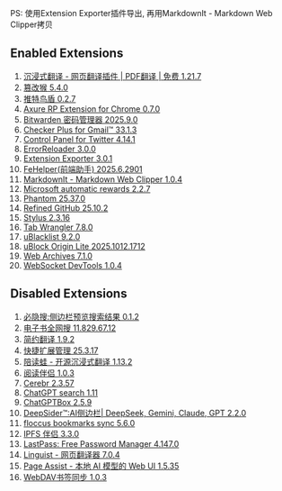 PS: 使用Extension Exporter插件导出, 再用MarkdownIt - Markdown Web Clipper拷贝

## Enabled Extensions

1.  [沉浸式翻译 - 网页翻译插件 | PDF翻译 | 免费 1.21.7](https://chrome.google.com/webstore/detail/bpoadfkcbjbfhfodiogcnhhhpibjhbnh "【沉浸式翻译】免费的（原文/译文）双语对照网页翻译插件，支持PDF翻译（保留排版），视频双语字幕翻译（Youtube, Netflix），EPUB电子书翻译；支持人工智能AI翻译大模型（OpenAI (ChatGPT)、DeepL、Gemini(Bard) 等）")[](# "Download CRX file")[](https://chrome-stats.com/d/bpoadfkcbjbfhfodiogcnhhhpibjhbnh "Stats")[](https://crxcavator.io/report/bpoadfkcbjbfhfodiogcnhhhpibjhbnh?platform=Chrome "CRXcavator Report")
2.  [篡改猴 5.4.0](https://chrome.google.com/webstore/detail/dhdgffkkebhmkfjojejmpbldmpobfkfo "使用用户脚本自由地改变网络")[](# "Download CRX file")[](https://chrome-stats.com/d/dhdgffkkebhmkfjojejmpbldmpobfkfo "Stats")[](https://crxcavator.io/report/dhdgffkkebhmkfjojejmpbldmpobfkfo?platform=Chrome "CRXcavator Report")
3.  [推特鸟盾 0.2.7](https://chrome.google.com/webstore/detail/igapbfjkbkmjcmgjmgfcegamhkfppdmg "此插件可以屏蔽恶意用户（如色情、诈骗等）并优化界面。
    还能自动展开二级列表、提供搜索助手、视频下载和用户备注!")[](# "Download CRX file")[](https://chrome-stats.com/d/igapbfjkbkmjcmgjmgfcegamhkfppdmg "Stats")[](https://crxcavator.io/report/igapbfjkbkmjcmgjmgfcegamhkfppdmg?platform=Chrome "CRXcavator Report")
4.  [Axure RP Extension for Chrome 0.7.0](https://chrome.google.com/webstore/detail/dogkpdfcklifaemcdfbildhcofnopogp "An extension that allows viewing of locally published Axure RP prototypes (HTML files) from Google Chrome.")[](# "Download CRX file")[](https://chrome-stats.com/d/dogkpdfcklifaemcdfbildhcofnopogp "Stats")[](https://crxcavator.io/report/dogkpdfcklifaemcdfbildhcofnopogp?platform=Chrome "CRXcavator Report")
5.  [Bitwarden 密码管理器 2025.9.0](https://chrome.google.com/webstore/detail/nngceckbapebfimnlniiiahkandclblb "无论是在家中、工作中还是在旅途中，Bitwarden 都可以轻松地保护您的所有密码、通行密钥和敏感信息。")[](# "Download CRX file")[](https://chrome-stats.com/d/nngceckbapebfimnlniiiahkandclblb "Stats")[](https://crxcavator.io/report/nngceckbapebfimnlniiiahkandclblb?platform=Chrome "CRXcavator Report")
6.  [Checker Plus for Gmail™ 33.1.3](https://chrome.google.com/webstore/detail/oeopbcgkkoapgobdbedcemjljbihmemj "无需打开 Gmail 或 Inbox，即可收到桌面邮件通知，方便地查看、收听或删除邮件，并且支持多账户。")[](# "Download CRX file")[](https://chrome-stats.com/d/oeopbcgkkoapgobdbedcemjljbihmemj "Stats")[](https://crxcavator.io/report/oeopbcgkkoapgobdbedcemjljbihmemj?platform=Chrome "CRXcavator Report")
7.  [Control Panel for Twitter 4.14.1](https://chrome.google.com/webstore/detail/kpmjjdhbcfebfjgdnpjagcndoelnidfj "让你对Twitter有更多的控制，并增加了缺失的功能和UI改进")[](# "Download CRX file")[](https://chrome-stats.com/d/kpmjjdhbcfebfjgdnpjagcndoelnidfj "Stats")[](https://crxcavator.io/report/kpmjjdhbcfebfjgdnpjagcndoelnidfj?platform=Chrome "CRXcavator Report")
8.  [ErrorReloader 3.0.0](https://chrome.google.com/webstore/detail/ofgjmebbmpcafcakjjohohbkpaelicfm "auto reload when page error, on ERR_CONNECTION_TIMED_OUT、ERR_NAME_NOT_RESOLVED、DNS_PROBE_FINISHED_NXDOMAIN and so on")[](# "Download CRX file")[](https://chrome-stats.com/d/ofgjmebbmpcafcakjjohohbkpaelicfm "Stats")[](https://crxcavator.io/report/ofgjmebbmpcafcakjjohohbkpaelicfm?platform=Chrome "CRXcavator Report")
9.  [Extension Exporter 3.0.1](https://chrome.google.com/webstore/detail/doikmfpjbcjjimnbablebijofdbgfepb "Export name and URL of all installed extensions into an HTML file.")[](# "Download CRX file")[](https://chrome-stats.com/d/doikmfpjbcjjimnbablebijofdbgfepb "Stats")[](https://crxcavator.io/report/doikmfpjbcjjimnbablebijofdbgfepb?platform=Chrome "CRXcavator Report")
10.  [FeHelper(前端助手) 2025.6.2901](https://chrome.google.com/webstore/detail/pkgccpejnmalmdinmhkkfafefagiiiad "JSON自动格式化、手动格式化，支持排序、解码、下载等，更多功能可在配置页按需安装！")[](# "Download CRX file")[](https://chrome-stats.com/d/pkgccpejnmalmdinmhkkfafefagiiiad "Stats")[](https://crxcavator.io/report/pkgccpejnmalmdinmhkkfafefagiiiad?platform=Chrome "CRXcavator Report")
11.  [MarkdownIt - Markdown Web Clipper 1.0.4](https://chrome.google.com/webstore/detail/iofmjgmjclmdokphppphfhnnjbcddaom "Markdown any web content")[](# "Download CRX file")[](https://chrome-stats.com/d/iofmjgmjclmdokphppphfhnnjbcddaom "Stats")[](https://crxcavator.io/report/iofmjgmjclmdokphppphfhnnjbcddaom?platform=Chrome "CRXcavator Report")
12.  [Microsoft automatic rewards 2.2.7](https://chrome.google.com/webstore/detail/ocmmbfdhomnkljmjkmafegefcgcfkefo "Script that gives you maximum amount of microsoft rewards points every day automatically or by a click of a button.")[](# "Download CRX file")[](https://chrome-stats.com/d/ocmmbfdhomnkljmjkmafegefcgcfkefo "Stats")[](https://crxcavator.io/report/ocmmbfdhomnkljmjkmafegefcgcfkefo?platform=Chrome "CRXcavator Report")
13.  [Phantom 25.37.0](https://chrome.google.com/webstore/detail/bfnaelmomeimhlpmgjnjophhpkkoljpa "A crypto wallet reimagined for DeFi & NFTs")[](# "Download CRX file")[](https://chrome-stats.com/d/bfnaelmomeimhlpmgjnjophhpkkoljpa "Stats")[](https://crxcavator.io/report/bfnaelmomeimhlpmgjnjophhpkkoljpa?platform=Chrome "CRXcavator Report")
14.  [Refined GitHub 25.10.2](https://chrome.google.com/webstore/detail/hlepfoohegkhhmjieoechaddaejaokhf "Simplifies the GitHub interface and adds useful features")[](# "Download CRX file")[](https://chrome-stats.com/d/hlepfoohegkhhmjieoechaddaejaokhf "Stats")[](https://crxcavator.io/report/hlepfoohegkhhmjieoechaddaejaokhf?platform=Chrome "CRXcavator Report")
15.  [Stylus 2.3.16](https://chrome.google.com/webstore/detail/clngdbkpkpeebahjckkjfobafhncgmne "Stylus 用户样式管理器，自定义CSS来重构网页。Stylus 可轻松为网站样式进行编写或分享或安装他人样式。")[](# "Download CRX file")[](https://chrome-stats.com/d/clngdbkpkpeebahjckkjfobafhncgmne "Stats")[](https://crxcavator.io/report/clngdbkpkpeebahjckkjfobafhncgmne?platform=Chrome "CRXcavator Report")
16.  [Tab Wrangler 7.8.0](https://chrome.google.com/webstore/detail/egnjhciaieeiiohknchakcodbpgjnchh "自动关闭不常用的标签页，并允许您轻松还原找回它们")[](# "Download CRX file")[](https://chrome-stats.com/d/egnjhciaieeiiohknchakcodbpgjnchh "Stats")[](https://crxcavator.io/report/egnjhciaieeiiohknchakcodbpgjnchh?platform=Chrome "CRXcavator Report")
17.  [uBlacklist 9.2.0](https://chrome.google.com/webstore/detail/pncfbmialoiaghdehhbnbhkkgmjanfhe "在谷歌的搜索结果中屏蔽特定的网站显示。")[](# "Download CRX file")[](https://chrome-stats.com/d/pncfbmialoiaghdehhbnbhkkgmjanfhe "Stats")[](https://crxcavator.io/report/pncfbmialoiaghdehhbnbhkkgmjanfhe?platform=Chrome "CRXcavator Report")
18.  [uBlock Origin Lite 2025.1012.1712](https://chrome.google.com/webstore/detail/ddkjiahejlhfcafbddmgiahcphecmpfh "一个不需要权限的内容屏蔽工具。安装即可屏蔽广告、跟踪器、挖矿脚本等网页内容。")[](# "Download CRX file")[](https://chrome-stats.com/d/ddkjiahejlhfcafbddmgiahcphecmpfh "Stats")[](https://crxcavator.io/report/ddkjiahejlhfcafbddmgiahcphecmpfh?platform=Chrome "CRXcavator Report")
19.  [Web Archives 7.1.0](https://chrome.google.com/webstore/detail/hkligngkgcpcolhcnkgccglchdafcnao "View archived and cached versions of web pages on various search engines, such as the Wayback Machine and Archive.is.")[](# "Download CRX file")[](https://chrome-stats.com/d/hkligngkgcpcolhcnkgccglchdafcnao "Stats")[](https://crxcavator.io/report/hkligngkgcpcolhcnkgccglchdafcnao?platform=Chrome "CRXcavator Report")
20.  [WebSocket DevTools 1.0.4](https://chrome.google.com/webstore/detail/fmnaobbfmjaaaebelkacpmmmpaaefbod "Professional WebSocket debugging tool with message proxying, simulation, blocking and favorites features")[](# "Download CRX file")[](https://chrome-stats.com/d/fmnaobbfmjaaaebelkacpmmmpaaefbod "Stats")[](https://crxcavator.io/report/fmnaobbfmjaaaebelkacpmmmpaaefbod?platform=Chrome "CRXcavator Report")

## Disabled Extensions

1.  [必隐搜:侧边栏预览搜索结果 0.1.2](https://chrome.google.com/webstore/detail/omfhhgglkckbkpdkppdlhghgokanmide "自动在右侧显示搜索结果预览:")[](# "Download CRX file")[](https://chrome-stats.com/d/omfhhgglkckbkpdkppdlhghgokanmide "Stats")[](https://crxcavator.io/report/omfhhgglkckbkpdkppdlhghgokanmide?platform=Chrome "CRXcavator Report")
2.  [电子书全网搜 11.829.67.12](https://chrome.google.com/webstore/detail/djifnhpemlaklmopklmapmljdgnemjmc "最强搜索工具。全网搜索电子书，用户也可根据自身需要添加待搜索的网站。选项丰富，细节满满，期待你的好评。")[](# "Download CRX file")[](https://chrome-stats.com/d/djifnhpemlaklmopklmapmljdgnemjmc "Stats")[](https://crxcavator.io/report/djifnhpemlaklmopklmapmljdgnemjmc?platform=Chrome "CRXcavator Report")
3.  [简约翻译 1.9.2](https://chrome.google.com/webstore/detail/bdiifdefkgmcblbcghdlonllpjhhjgof "一个简约的双语对照翻译扩展 & 油猴脚本")[](# "Download CRX file")[](https://chrome-stats.com/d/bdiifdefkgmcblbcghdlonllpjhhjgof "Stats")[](https://crxcavator.io/report/bdiifdefkgmcblbcghdlonllpjhhjgof?platform=Chrome "CRXcavator Report")
4.  [快捷扩展管理 25.3.17](https://chrome.google.com/webstore/detail/pbgjpgbpljobkekbhnnmlikbbfhbhmem "一键管理所有扩展，快速激活、禁用、卸载插件。")[](# "Download CRX file")[](https://chrome-stats.com/d/pbgjpgbpljobkekbhnnmlikbbfhbhmem "Stats")[](https://crxcavator.io/report/pbgjpgbpljobkekbhnnmlikbbfhbhmem?platform=Chrome "CRXcavator Report")
5.  [陪读蛙 - 开源沉浸式翻译 1.13.2](https://chrome.google.com/webstore/detail/modkelfkcfjpgbfmnbnllalkiogfofhb "陪读蛙是一款开放源代码的浏览器插件，旨在帮助您从任何网站深入学习语言。")[](# "Download CRX file")[](https://chrome-stats.com/d/modkelfkcfjpgbfmnbnllalkiogfofhb "Stats")[](https://crxcavator.io/report/modkelfkcfjpgbfmnbnllalkiogfofhb?platform=Chrome "CRXcavator Report")
6.  [阅读伴侣 1.0.3](https://chrome.google.com/webstore/detail/lmcdakghjffmedakpgdanpbhdccgjjjg "对网站文章和公众号文章进行总结。制作by：左尔击（公众号同名）")[](# "Download CRX file")[](https://chrome-stats.com/d/lmcdakghjffmedakpgdanpbhdccgjjjg "Stats")[](https://crxcavator.io/report/lmcdakghjffmedakpgdanpbhdccgjjjg?platform=Chrome "CRXcavator Report")
7.  [Cerebr 2.3.57](https://chrome.google.com/webstore/detail/kjojanemcpiamhohkcpcddpkbnciojkj "Cerebr - 智能AI聊天助手")[](# "Download CRX file")[](https://chrome-stats.com/d/kjojanemcpiamhohkcpcddpkbnciojkj "Stats")[](https://crxcavator.io/report/kjojanemcpiamhohkcpcddpkbnciojkj?platform=Chrome "CRXcavator Report")
8.  [ChatGPT search 1.11](https://chrome.google.com/webstore/detail/ejcfepkfckglbgocfkanmcdngdijcgld "Change default search engine to ChatGPT search.")[](# "Download CRX file")[](https://chrome-stats.com/d/ejcfepkfckglbgocfkanmcdngdijcgld "Stats")[](https://crxcavator.io/report/ejcfepkfckglbgocfkanmcdngdijcgld?platform=Chrome "CRXcavator Report")
9.  [ChatGPTBox 2.5.9](https://chrome.google.com/webstore/detail/eobbhoofkanlmddnplfhnmkfbnlhpbbo "Integrating ChatGPT into your browser deeply, everything you need is here")[](# "Download CRX file")[](https://chrome-stats.com/d/eobbhoofkanlmddnplfhnmkfbnlhpbbo "Stats")[](https://crxcavator.io/report/eobbhoofkanlmddnplfhnmkfbnlhpbbo?platform=Chrome "CRXcavator Report")
10.  [DeepSider™:AI侧边栏| DeepSeek, Gemini, Claude, GPT 2.2.0](https://chrome.google.com/webstore/detail/dfbnddndcmilnhdfmmaolepiaefacnpo "ChatGPT 侧边栏：使用 ChatGPT、GPT-4o、Claude3 和 Gemini 2.0、Deepseek 进行 AI 搜索、阅读和写作，提升工作效率。")[](# "Download CRX file")[](https://chrome-stats.com/d/dfbnddndcmilnhdfmmaolepiaefacnpo "Stats")[](https://crxcavator.io/report/dfbnddndcmilnhdfmmaolepiaefacnpo?platform=Chrome "CRXcavator Report")
11.  [floccus bookmarks sync 5.6.0](https://chrome.google.com/webstore/detail/fnaicdffflnofjppbagibeoednhnbjhg "跨浏览器和设备私下同步您的书签")[](# "Download CRX file")[](https://chrome-stats.com/d/fnaicdffflnofjppbagibeoednhnbjhg "Stats")[](https://crxcavator.io/report/fnaicdffflnofjppbagibeoednhnbjhg?platform=Chrome "CRXcavator Report")
12.  [IPFS 伴侣 3.3.0](https://chrome.google.com/webstore/detail/nibjojkomfdiaoajekhjakgkdhaomnch "在浏览器中应用IPFS扩展")[](# "Download CRX file")[](https://chrome-stats.com/d/nibjojkomfdiaoajekhjakgkdhaomnch "Stats")[](https://crxcavator.io/report/nibjojkomfdiaoajekhjakgkdhaomnch?platform=Chrome "CRXcavator Report")
13.  [LastPass: Free Password Manager 4.147.0](https://chrome.google.com/webstore/detail/hdokiejnpimakedhajhdlcegeplioahd "LastPass is an award-winning password manager for secure credential management on any device.")[](# "Download CRX file")[](https://chrome-stats.com/d/hdokiejnpimakedhajhdlcegeplioahd "Stats")[](https://crxcavator.io/report/hdokiejnpimakedhajhdlcegeplioahd?platform=Chrome "CRXcavator Report")
14.  [Linguist - 网页翻译器 7.0.4](https://chrome.google.com/webstore/detail/gbefmodhlophhakmoecijeppjblibmie "网页翻译、文本翻译、词典、历史记录、自定义翻译器，打破语言障碍所需的一切")[](# "Download CRX file")[](https://chrome-stats.com/d/gbefmodhlophhakmoecijeppjblibmie "Stats")[](https://crxcavator.io/report/gbefmodhlophhakmoecijeppjblibmie?platform=Chrome "CRXcavator Report")
15.  [Page Assist - 本地 AI 模型的 Web UI 1.5.35](https://chrome.google.com/webstore/detail/jfgfiigpkhlkbnfnbobbkinehhfdhndo "使用本地运行的 AI 模型来辅助您的网络浏览。")[](# "Download CRX file")[](https://chrome-stats.com/d/jfgfiigpkhlkbnfnbobbkinehhfdhndo "Stats")[](https://crxcavator.io/report/jfgfiigpkhlkbnfnbobbkinehhfdhndo?platform=Chrome "CRXcavator Report")
16.  [WebDAV书签同步 1.0.3](https://chrome.google.com/webstore/detail/opacelalohmnjnjiekmebpajbomjiejc "一个简单的 Chrome 扩展，用于通过 WebDAV 在不同设备间同步浏览器书签。")